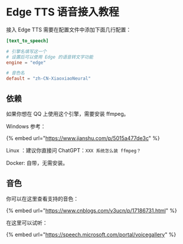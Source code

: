 # Edge TTS 语音接入教程

接入 Edge TTS 需要在配置文件中添加下面几行配置：

```toml
[text_to_speech]

# 引擎名填写这一个
# 设置后可以使用 Edge 的语音转文字功能
engine = "edge"

# 音色名
default = "zh-CN-XiaoxiaoNeural"
```

## 依赖

如果你想在 QQ 上使用这个引擎，需要安装 ffmpeg。

Windows 参考：

{% embed url="https://www.jianshu.com/p/5015a477de3c" %}

Linux ：建议你直接问 ChatGPT：`XXX 系统怎么装 ffmpeg？`

Docker: 自带，无需安装。

## 音色

你可以在这里查看支持的音色：

{% embed url="https://www.cnblogs.com/v3ucn/p/17186731.html" %}

在这里可以试听：

{% embed url="https://speech.microsoft.com/portal/voicegallery" %}
